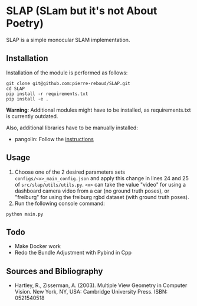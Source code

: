 # SLAP (SLam but it's not About Poetry)
SLAP is a simple monocular SLAM implementation.
## Installation
Installation of the module is performed as follows:
```console
git clone git@github.com:pierre-reboud/SLAP.git
cd SLAP
pip install -r requirements.txt
pip install -e .
```
**Warning**: Additional modules might have to be installed, as requirements.txt is currently outdated.

Also, additional libraries have to be manually installed:
* pangolin: Follow the [instructions](https://github.com/uoip/pangolin)

## Usage
1. Choose one of the 2 desired parameters sets ```configs/<x>_main_config.json``` and apply this change in lines 24 and 25 of ```src/slap/utils/utils.py```. ```<x>``` can take the value "video" for using a dashboard camera video from a car (no ground truth poses), or "freiburg" for using the freiburg rgbd dataset (with ground truth poses).
2. Run the following console command:
```console
python main.py
```

## Todo
* Make Docker work
* Redo the Bundle Adjustment with Pybind in Cpp

## Sources and Bibliography

* Hartley, R., Zisserman, A. (2003). Multiple View Geometry in Computer Vision. New York, NY, USA: Cambridge University Press. ISBN: 0521540518 